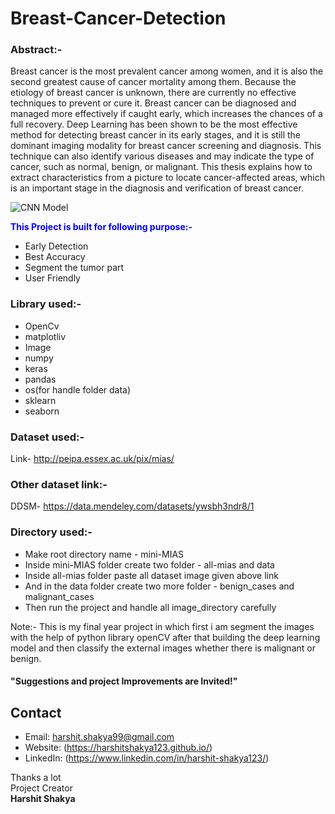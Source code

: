 # Breast-Cancer-Detection

### Abstract:-
Breast cancer is the most prevalent cancer among women, and it is also the second greatest cause of cancer mortality among them. Because the etiology of breast cancer is unknown, there are currently no effective techniques to prevent or cure it. Breast cancer can be diagnosed and managed more effectively if caught early, which increases the chances of a full recovery. Deep Learning has been shown to be the most effective method for detecting breast cancer in its early stages, and it is still the dominant imaging modality for breast cancer screening and diagnosis. This technique can also identify various diseases and may indicate the type of cancer, such as normal, benign, or malignant. This thesis explains how to extract characteristics from a picture to locate cancer-affected areas, which is an important stage in the diagnosis and verification of breast cancer.

![CNN Model](https://i.postimg.cc/wxWB8CTP/CNN-architecture.png)

<span style="color:blue">**This Project is built for following purpose:-**</span>
- Early Detection
- Best Accuracy
- Segment the tumor part
- User Friendly

### Library used:-
- OpenCv
- matplotliv
- Image
- numpy
- keras
- pandas
- os(for handle folder data)
- sklearn
- seaborn

### Dataset used:-
Link-  http://peipa.essex.ac.uk/pix/mias/

### Other dataset link:-
DDSM- https://data.mendeley.com/datasets/ywsbh3ndr8/1

### Directory used:-
- Make root directory name - mini-MIAS 
- Inside mini-MIAS folder create two folder - all-mias and data
- Inside all-mias folder paste all dataset image given above link 
- And in the data folder create two more folder - benign_cases and malignant_cases
- Then run the project and handle all image_directory carefully

Note:- This is my final year project in which first i am segment the images with the help of python library openCV after that building the deep learning model and then classify the external images whether there is malignant or benign. 

#### "Suggestions and project Improvements are Invited!"

## Contact
* Email: harshit.shakya99@gmail.com
* Website: (https://harshitshakya123.github.io/)
* LinkedIn: (https://www.linkedin.com/in/harshit-shakya123/)

<bold>Thanks a lot</bold><br/>
                                                                                                        Project Creator<br/>
                                                                                                         <b>Harshit Shakya</b>
